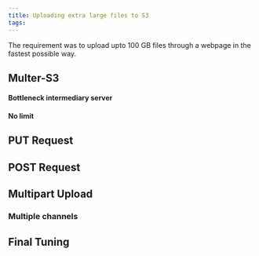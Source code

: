 ```yaml
---
title: Uploading extra large files to S3
tags:
---
```


The requirement was to upload upto 100 GB files through a webpage in the fastest possible way.

## Multer-S3

#### Bottleneck intermediary server
#### No limit

## PUT Request

## POST Request

## Multipart Upload
### Multiple channels

## Final Tuning
